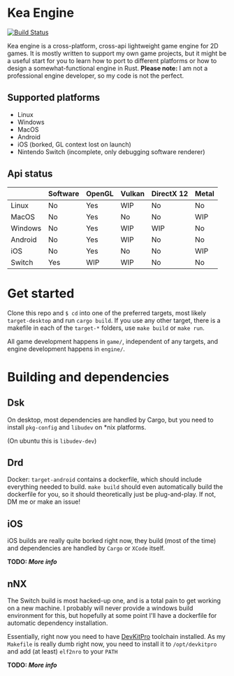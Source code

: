 # Kea Engine
[![Build Status](https://dev.azure.com/noxim/kea/_apis/build/status/kea)](https://dev.azure.com/noxim/kea/_build/latest?definitionId=3)

Kea engine is a cross-platform, cross-api lightweight game engine for 2D 
games. It is mostly written to support my own game projects, but it 
might be a useful start for you to learn how to port to different 
platforms or how to design a somewhat-functional engine in Rust. 
**Please note:** I am not a professional engine developer, so my code is 
not the perfect.

## Supported platforms
* Linux
* Windows
* MacOS
* Android
* iOS (borked, GL context lost on launch)
* Nintendo Switch (incomplete, only debugging software renderer)

## Api status
|       |Software|OpenGL|Vulkan|DirectX 12|Metal|
|-------|--------|------|------|----------|-----|
|Linux  |No      |Yes   |WIP   |No        |No   |
|MacOS  |No      |Yes   |No    |No        |WIP  |
|Windows|No      |Yes   |WIP   |WIP       |No   |
|Android|No      |Yes   |WIP   |No        |No   |
|iOS    |No      |Yes   |No    |No        |WIP  |
|Switch |Yes     |WIP   |WIP   |No        |No   |


# Get started
Clone this repo and `$ cd` into one of the preferred targets, most likely 
`target-desktop` and run `cargo build`. If you use any other target, there is a
makefile in each of the `target-*` folders, use `make build` or `make run`.

All game development happens in `game/`, independent of any targets, and engine
development happens in `engine/`. 

# Building and dependencies
## Dsk
On desktop, most dependencies are handled by Cargo, but you need to install
`pkg-config` and `libudev` on *nix platforms.

(On ubuntu this is `libudev-dev`)
## Drd
Docker: `target-android` contains a dockerfile, which should include everything
needed to build. `make build` should even automatically build the dockerfile for
you, so it should theoretically just be plug-and-play. If not, DM me or make an
issue!
## iOS
iOS builds are really quite borked right now, they build (most of the time) and
dependencies are handled by `Cargo` or `XCode` itself. 

**TODO: _More info_**
## nNX
The Switch build is most hacked-up one, and is a total pain to get working on a
new machine. I probably will never provide a windows build environment for this,
but hopefully at some point I'll have a dockerfile for automatic dependency
installation. 

Essentially, right now you need to have 
[DevKitPro](https://switchbrew.org/wiki/Setting_up_Development_Environment) 
toolchain installed. As my `Makefile` is really dumb right now, you need to
install it to `/opt/devkitpro` and add (at least) `elf2nro` to your `PATH`

**TODO: _More info_**
